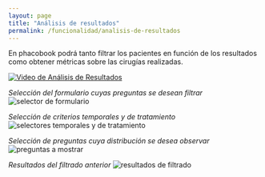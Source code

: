 ```yaml
---
layout: page
title: "Análisis de resultados"
permalink: /funcionalidad/analisis-de-resultados
---
```



En phacobook podrá tanto filtrar los pacientes en función de los resultados como obtener métricas sobre las cirugías realizadas.

[![Video de Análisis de Resultados](https://docs.phacobook.com/assets/images/videoThumbnail.png)](https://www.phacobook.com/assets/video/viewReports.mp4 "Video de Análisis de Resultados")

_Selección del formulario cuyas preguntas se desean filtrar_
![selector de formulario](https://docs.phacobook.com/assets/images/analysis/formSelector.png)

_Selección de criterios temporales y de tratamiento_
![selectores temporales y de tratamiento](https://docs.phacobook.com/assets/images/analysis/selector.png)

_Selección de preguntas cuya distribución se desea observar_
![preguntas a mostrar](https://docs.phacobook.com/assets/images/analysis/questionSelector.png)

_Resultados del filtrado anterior_
![resultados de filtrado](https://docs.phacobook.com/assets/images/analysis/results.png)
